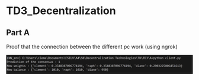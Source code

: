 # TD3_Decentralization

## Part A
Proof that the connection between the different pc work  (using ngrok)

![Proof](./A/Consensus_proof.png)